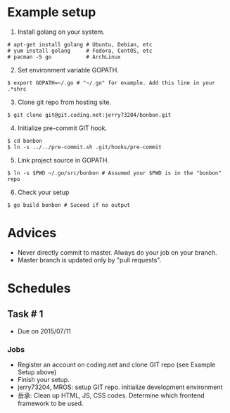 # Example setup
1. Install golang on your system.
```
# apt-get install golang # Ubuntu, Debian, etc
# yum install golang     # Fedora, CentOS, etc
# pacman -S go           # ArchLinux
```

2. Set environment variable GOPATH.
```
$ export GOPATH=~/.go # "~/.go" for example. Add this line in your .*shrc
```

3. Clone git repo from hosting site.
```
$ git clone git@git.coding.net:jerry73204/bonbon.git
```

4. Initialize pre-commit GIT hook.
```
$ cd bonbon
$ ln -s ../../pre-commit.sh .git/hooks/pre-commit
```

5. Link project source in GOPATH.
```
$ ln -s $PWD ~/.go/src/bonbon # Assumed your $PWD is in the "bonbon" repo
```

6. Check your setup
```
$ go build bonbon # Suceed if no output
```

# Advices
* Never directly commit to master. Always do your job on your branch.
* Master branch is updated only by "pull requests".

# Schedules
## Task # 1
* Due on 2015/07/11

### Jobs
* Register an account on coding.net and clone GIT repo (see Example Setup above)
* Finish your setup.
* jerry73204, MROS: setup GIT repo. initialize development environment
* 岳承: Clean up HTML, JS, CSS codes. Determine which frontend framework to be used.
